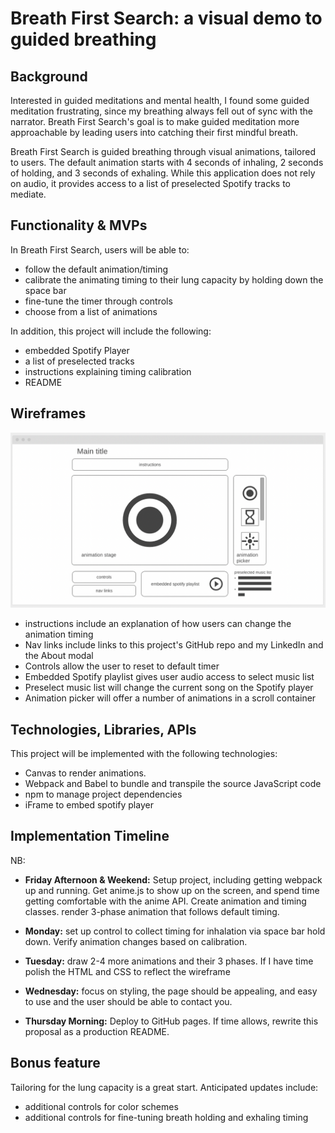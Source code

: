# Breath First Search: a visual demo to guided breathing

## Background
Interested in guided meditations and mental health, I found some guided meditation frustrating, since my breathing always fell out of sync with the narrator. Breath First Search's goal is to make guided meditation more approachable by leading users into catching their first mindful breath.

Breath First Search is guided breathing through visual animations, tailored to users. The default animation starts with 4 seconds of inhaling, 2 seconds of holding, and 3 seconds of exhaling. While this application does not rely on audio, it provides access to a list of preselected Spotify tracks to mediate. 

## Functionality & MVPs

In Breath First Search, users will be able to:
 - follow the default animation/timing
 - calibrate the animating timing to their lung capacity by holding down the space bar
 - fine-tune the timer through controls 
 - choose from a list of animations
 


In addition, this project will include the following:
- embedded Spotify Player
- a list of preselected tracks
- instructions explaining timing calibration
- README

## Wireframes
![This is an image](./asset/wireFrame.png)
- instructions include an explanation of how users can change the animation timing
- Nav links include links to this project's GitHub repo and my LinkedIn and the About modal
- Controls allow the user to reset to default timer
- Embedded Spotify playlist gives user audio access to select music list
- Preselect music list will change the current song on the Spotify player
- Animation picker will offer a number of animations in a scroll container

## Technologies, Libraries, APIs
This project will be implemented with the following technologies:
- Canvas to render animations. 
- Webpack and Babel to bundle and transpile the source JavaScript code
- npm to manage project dependencies
- iFrame to embed spotify player



## Implementation Timeline
NB:

- **Friday Afternoon & Weekend:** Setup project, including getting webpack up and running. Get anime.js to show up on the screen, and spend time getting comfortable with the anime API. Create animation and timing classes. render 3-phase animation that follows default timing.

- **Monday:** set up control to collect timing for inhalation via space bar hold down. Verify animation changes based on calibration. 

 - **Tuesday:** draw 2-4 more animations and their 3 phases. If I have time polish the HTML and CSS to reflect the wireframe

- **Wednesday:** focus on styling, the page should be appealing, and easy to use and the user should be able to contact you. 

- **Thursday Morning:** Deploy to GitHub pages. If time allows, rewrite this proposal as a production README.

## Bonus feature
Tailoring for the lung capacity is a great start.
Anticipated updates include:
- additional controls for color schemes
- additional controls for fine-tuning  breath holding and exhaling timing

